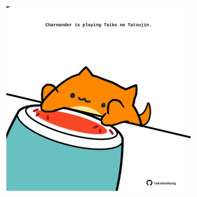 <!-- built at 05/07/2021, 10:02:00 UTC -->
<p align="center">
  <img width="500" height="500" src="./ReadmeImage.svg">
</p>
